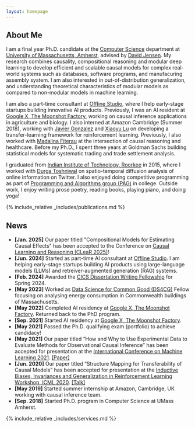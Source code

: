 ```yaml
---
layout: homepage
---
```


## About Me

I am a final year Ph.D. candidate at the [Computer Science](https://www.cics.umass.edu/) department at [University of Massachusetts, Amherst](https://www.umass.edu/), advised by [David Jensen](https://groups.cs.umass.edu/jensen/). My research combines causality, compositional reasoning and modular deep learning to develop efficient and scalable causal models for complex real-world systems such as databases, software programs, and manufacuring assembly system. I am also interested in out-of-distribution generalization, and understanding theoretical characteristics of modular models as compared to non-modular models in machine learning. 

I am also a part-time consultant at [Offline Studio](https://www.offlinestudio.com/), where I help early-stage startups building innovative AI products. Previously, I was an AI resident at [Google X, The Moonshot Factory](https://x.company/), working on causal inference applications in agriculture and biology. I also interned at Amazon Cambridge (Summer 2018), working with [Javier Gonzalez](https://www.microsoft.com/en-us/research/people/jagonz/) and [Xiaoyu Lu](https://xiaoyulu2014.github.io/) on developing a transfer-learning framework for reinforcement learning. Previously, I also worked with [Madalina Fiterau](https://www.cs.cmu.edu/~mfiterau/) at the intersection of causal reasoning and healthcare. Before my Ph.D., I spent three years at Goldman Sachs building statistical models for systematic trading and trade settlement analysis.


I graduated from [Indian Institute of Technology, Roorkee](https://iitr.ac.in/) in 2015, where I worked with [Durga Toshniwal](http://www.durgatoshniwal.in/) on spatio-temporal diffusion analysis of online information on Twitter. I also enjoyed doing competitive programming as part of [Programming and Algorithms group (PAG)](https://pag.iitr.ac.in/) in college.
Outside work, I enjoy writing prose poetry, reading books, playing piano, and doing yoga!

{% include_relative _includes/publications.md %}

## News

- **[Jan. 2025]** Our paper titled "Compositional Models for Estimating Causal Effects" has been accepted to the Conference on [Causal Learning and Reasoning (CLeaR 2025)](https://www.cclear.cc/2025)!
- **[Jun. 2024]** Started as part-time AI consultant at [Offline Studio](https://www.offlinestudio.com/). I am helping early-stage startups building AI products using large-language models (LLMs) and retreiver-augmented generation (RAG) systems.
- **[Feb. 2024]** Awarded the [CICS Dissertation Writing Fellowship](https://www.cics.umass.edu/news/spring-2024-dissertation-writing-fellowships) for Spring 2024.
- **[May 2023]** Worked as [Data Science for Common Good (DS4CG)](https://ds.cs.umass.edu/industry/data-science-common-good) Fellow focusing on analysing energy consumption in Commonwealth buildings of Massachusetts. 
- **[May 2022]** Completed AI residency at [Google X, The Moonshot Factory](https://x.company/). Returned back to the PhD program. 
- **[Sep. 2021]** Started AI residency at [Google X, The Moonshot Factory](https://x.company/).
- **[May 2021]** Passed the Ph.D. qualifying exam (portfolio) to achieve candidacy!
- **[May 2021]** Our paper titled “How and Why to Use Experimental Data to Evaluate Methods for Observational Causal Inference” has been accepted for presentation at the  [International Conference on Machine Learning 2021](https://proceedings.mlr.press/v139/gentzel21a.html). [[Paper]](http://proceedings.mlr.press/v139/gentzel21a/gentzel21a.pdf)
- **[Jun. 2020]** Our paper titled “Structure Mapping for Transferability of Causal Models” has been accepted for presentation at the  [Inductive Biases, Invariances and Generalization in Reinforcement Learning Workshop, ICML 2020](https://biases-invariances-generalization.github.io/pdf/big_26.pdf). [[Talk]](https://slideslive.com/38931337/structure-mapping-for-transferability-of-causal-models)
- **[May 2019]** Started summer internship at Amazon, Cambridge, UK working with causal inference team.
- **[Sep. 2018]** Started Ph.D. program in Computer Science at UMass Amherst.

{% include_relative _includes/services.md %}
